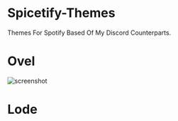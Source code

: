 # Spicetify-Themes
Themes For Spotify Based Of My Discord Counterparts.

# Ovel 

![screenshot](https://i.imgur.com/QyoXWeF.png)

# Lode
